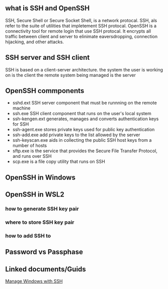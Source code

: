 
## what is SSH and OpenSSH
SSH, Secure Shell or Secure Socket Shell, is a network protocal.
SSH, als refer to the suite of utilities that impletement SSH protocal.
OpenSSH is a connectivity tool for remote login that use SSH protocal. It encrypts all traffic between client and server to elinimate eaversdropping, connection hijacking, and other attacks.
## SSH server and SSH client
SSH is based on a client-server architecture. 
the system the user is working on is the client
the remote system being managed is the server

## OpenSSH commponents
- sshd.ext SSH server component that must be runnning on the remote machine
- ssh.exe SSH client component that runs on the user's local system
- ssh-kengen.ext generates, manages and converts authentication keys for SSH
- ssh-agent.exe stores private keys used for public key authentication
- ssh-add.exe add private keys to the list allowed by the server
- ssh-keyscan.exe aids in collecting the public SSH host keys from a number of hosts
- sftp.exe is the service that provides the Secure File Transfer Protocol, and runs over SSH
- scp.exe is a file copy utility that runs on SSH

## OpenSSH in Windows



## OpenSSH in WSL2
### how to generate SSH key pair
### where to store SSH key pair
### how to add SSH to 




## Password vs Passphase



## Linked documents/Guids

[Manage Windows with SSH](https://docs.microsoft.com/en-us/windows-server/administration/openssh/openssh_overview)